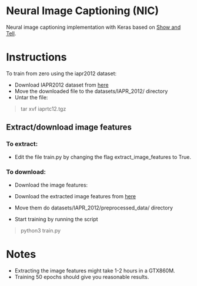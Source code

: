 # Neural Image Captioning (NIC)
Neural image captioning implementation with Keras based on [Show and Tell](https://arxiv.org/abs/1411.4555).

# Instructions
To train from zero using the iapr2012 dataset:
* Download IAPR2012 dataset from [here](http://imageclef.org/photodata)
* Move the downloaded file to the datasets/IAPR_2012/ directory
* Untar the file:
> tar xvf iaprtc12.tgz

## Extract/download image features
### To extract:
* Edit the file train.py by changing the flag extract_image_features to True.

### To download:
* Download the image features:
* Download the extracted image features from [here](https://drive.google.com/open?id=0B-6ZrOvYmbrTd0Q5NEQ4cTB0Z0k)
* Move them do  datasets/IAPR_2012/preprocessed_data/ directory

* Start training by running the script 
> python3 train.py

# Notes
* Extracting the image features might take 1-2 hours in a GTX860M.
* Training 50 epochs should give you reasonable results.



